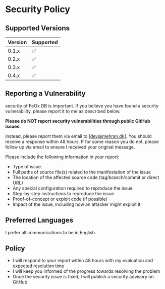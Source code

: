# Security Policy

## Supported Versions

| Version | Supported          |
| ------- | ------------------ |
| 0.1.x   | :white_check_mark: |
| 0.2.x   | :white_check_mark: |
| 0.3.x   | :white_check_mark: |
| 0.4.x   | :white_check_mark: |

## Reporting a Vulnerability

security of FeOx DB is important. If you believe you have found a security vulnerability, please report it to me as described below.

**Please do NOT report security vulnerabilities through public GitHub issues.**

Instead, please report them via email to [dev@mehran.dk]. You should receive a response within 48 hours. If for some reason you do not, please follow up via email to ensure I received your original message.

Please include the following information in your report:
- Type of issue.
- Full paths of source file(s) related to the manifestation of the issue
- The location of the affected source code (tag/branch/commit or direct URL)
- Any special configuration required to reproduce the issue
- Step-by-step instructions to reproduce the issue
- Proof-of-concept or exploit code (if possible)
- Impact of the issue, including how an attacker might exploit it

## Preferred Languages

I prefer all communications to be in English.

## Policy

- I will respond to your report within 48 hours with my evaluation and expected resolution time
- I will keep you informed of the progress towards resolving the problem
- Once the security issue is fixed, I will publish a security advisory on GitHub 
